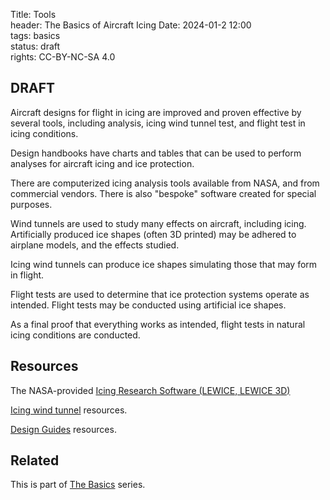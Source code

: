 Title: Tools    
header: The Basics of Aircraft Icing
Date: 2024-01-2 12:00  
tags: basics  
status: draft  
rights: CC-BY-NC-SA 4.0

## DRAFT

Aircraft designs for flight in icing are improved and proven effective by several tools, 
including analysis, icing wind tunnel test, and flight test in icing conditions. 

Design handbooks have charts and tables that can be used to perform analyses for 
aircraft icing and ice protection. 

There are computerized icing analysis tools available from NASA, and from commercial vendors. 
There is also "bespoke" software created for special purposes. 

Wind tunnels are used to study many effects on aircraft, including icing. 
Artificially produced ice shapes (often 3D printed) may be adhered to airplane models, and the effects studied. 

Icing wind tunnels can produce ice shapes simulating those that may form in flight. 

Flight tests are used to determine that ice protection systems operate as intended. 
Flight tests may be conducted using artificial ice shapes.

As a final proof that everything works as intended, flight tests in natural icing conditions are conducted. 

## Resources  

The NASA-provided [Icing Research Software (LEWICE, LEWICE 3D)](https://www1.grc.nasa.gov/aeronautics/icing/software/)  

[Icing wind tunnel]({filename}resources.md#icing-wind-tunnel) resources. 

[Design Guides]({filename}resources.md#design-guides) resources.

## Related  

This is part of [The Basics]({filename}basics.md) series.  


